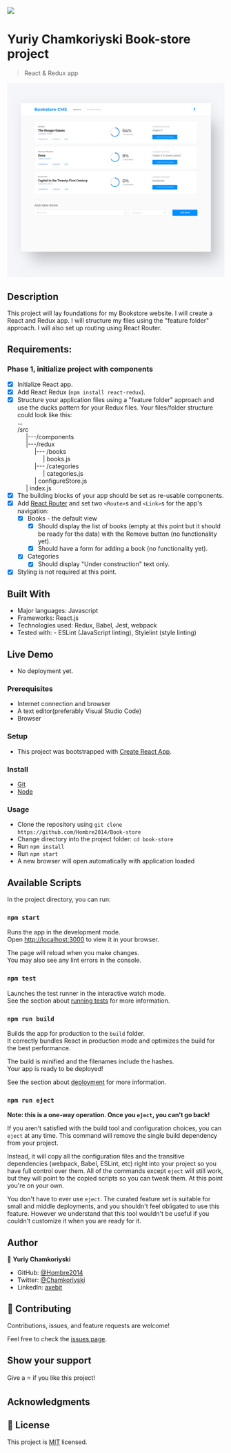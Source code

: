 ![](https://img.shields.io/badge/Microverse-blueviolet)

# Yuriy Chamkoriyski Book-store project

> React & Redux app

![screenshot](./src/bookstore.png)

## Description

This project will lay foundations for my Bookstore website. I will create a React and Redux app. I will structure my files using the "feature folder" approach. I will also set up routing using React Router.

## Requirements:

### Phase 1, initialize project with components
- [x] Initialize React app.
- [x] Add React Redux (`npm install react-redux`).
- [x] Structure your application files using a "feature folder" approach and use the ducks pattern for your Redux files. Your files/folder structure could look like this:<br />
...<br />
/src<br />
    &nbsp;&nbsp;&nbsp;&nbsp;&nbsp;|---/components<br />
    &nbsp;&nbsp;&nbsp;&nbsp;&nbsp;|---/redux<br />
        &nbsp;&nbsp;&nbsp;&nbsp;&nbsp;&nbsp;&nbsp;&nbsp;&nbsp;&nbsp;|--- /books<br />
                &nbsp;&nbsp;&nbsp;&nbsp;&nbsp;&nbsp;&nbsp;&nbsp;&nbsp;&nbsp;&nbsp;&nbsp;&nbsp;&nbsp;&nbsp;| books.js<br />
        &nbsp;&nbsp;&nbsp;&nbsp;&nbsp;&nbsp;&nbsp;&nbsp;&nbsp;&nbsp;|--- /categories<br />
                &nbsp;&nbsp;&nbsp;&nbsp;&nbsp;&nbsp;&nbsp;&nbsp;&nbsp;&nbsp;&nbsp;&nbsp;&nbsp;&nbsp;&nbsp;| categories.js<br />
        &nbsp;&nbsp;&nbsp;&nbsp;&nbsp;&nbsp;&nbsp;&nbsp;&nbsp;&nbsp;| configureStore.js<br />
    &nbsp;&nbsp;&nbsp;&nbsp;&nbsp;| index.js<br />
- [x] The building blocks of your app should be set as re-usable components.
- [x] Add [React Router](https://v5.reactrouter.com/web/guides/quick-start) and set two `<Route>`s and `<Link>`s for the app's navigation:
  - [x] Books - the default view
    - [x] Should display the list of books (empty at this point but it should be ready for the data) with the Remove button (no functionality yet).
    - [x] Should have a form for adding a book (no functionality yet).
  - [x] Categories
    - [x] Should display "Under construction" text only.
- [x] Styling is not required at this point.

## Built With

- Major languages: Javascript
- Frameworks: React.js
- Technologies used: Redux, Babel, Jest, webpack
- Tested with: - ESLint (JavaScript linting), Stylelint (style linting)

## Live Demo

- No deployment yet.

### Prerequisites

- Internet connection and browser
- A text editor(preferably Visual Studio Code)
- Browser

### Setup

- This project was bootstrapped with [Create React App](https://github.com/facebook/create-react-app).

### Install

- [Git](https://git-scm.com/downloads)
- [Node](https://nodejs.org/en/download/)

### Usage

- Clone the repository using `git clone https://github.com/Hombre2014/Book-store`
- Change directory into the project folder: `cd book-store`
- Run `npm install`
- Run `npm start`
- A new browser will open automatically with application loaded

## Available Scripts

In the project directory, you can run:

### `npm start`

Runs the app in the development mode.\
Open [http://localhost:3000](http://localhost:3000) to view it in your browser.

The page will reload when you make changes.\
You may also see any lint errors in the console.

### `npm test`

Launches the test runner in the interactive watch mode.\
See the section about [running tests](https://facebook.github.io/create-react-app/docs/running-tests) for more information.

### `npm run build`

Builds the app for production to the `build` folder.\
It correctly bundles React in production mode and optimizes the build for the best performance.

The build is minified and the filenames include the hashes.\
Your app is ready to be deployed!

See the section about [deployment](https://facebook.github.io/create-react-app/docs/deployment) for more information.

### `npm run eject`

**Note: this is a one-way operation. Once you `eject`, you can't go back!**

If you aren't satisfied with the build tool and configuration choices, you can `eject` at any time. This command will remove the single build dependency from your project.

Instead, it will copy all the configuration files and the transitive dependencies (webpack, Babel, ESLint, etc) right into your project so you have full control over them. All of the commands except `eject` will still work, but they will point to the copied scripts so you can tweak them. At this point you're on your own.

You don't have to ever use `eject`. The curated feature set is suitable for small and middle deployments, and you shouldn't feel obligated to use this feature. However we understand that this tool wouldn't be useful if you couldn't customize it when you are ready for it.

## Author

👤 **Yuriy Chamkoriyski**

- GitHub: [@Hombre2014](https://github.com/Hombre2014)
- Twitter: [@Chamkoriyski](https://twitter.com/Chamkoriyski)
- LinkedIn: [axebit](https://linkedin.com/in/axebit)

## 🤝 Contributing

Contributions, issues, and feature requests are welcome!

Feel free to check the [issues page](https://github.com/Hombre2014/math-magicians/issues).

## Show your support

Give a ⭐️ if you like this project!

## Acknowledgments


## 📝 License

This project is [MIT](./license.md) licensed.